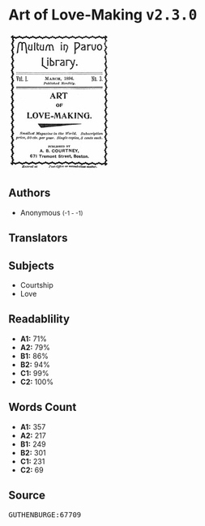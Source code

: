 # Art of Love-Making <kbd>v2.3.0</kbd>

![](./cover.medium.jpg "")

## Authors


 - Anonymous <small>(-1 - -1)</small>

## Translators



## Subjects


 - Courtship
 - Love

## Readablility


 - **A1:** 71%
 - **A2:** 79%
 - **B1:** 86%
 - **B2:** 94%
 - **C1:** 99%
 - **C2:** 100%

## Words Count


 - **A1:** 357
 - **A2:** 217
 - **B1:** 249
 - **B2:** 301
 - **C1:** 231
 - **C2:** 69

## Source


<kbd>GUTHENBURGE:67709</kbd>
